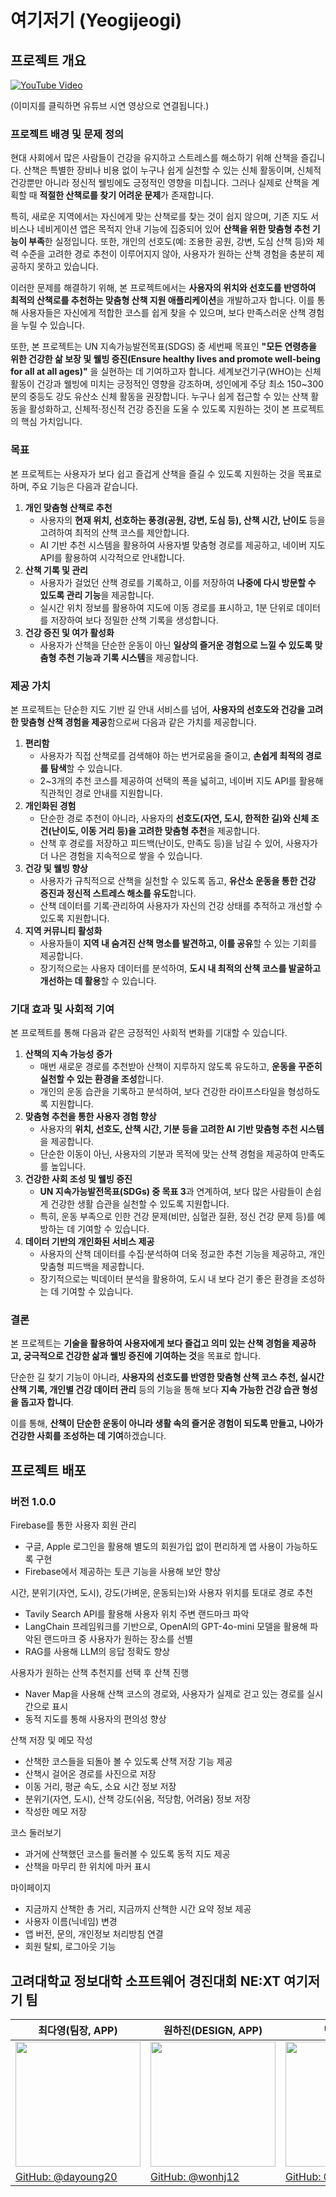 # 여기저기 (Yeogijeogi)
## 프로젝트 개요
[![YouTube Video](https://github.com/user-attachments/assets/73d03433-8f01-489e-a654-116b18716ffe)](https://youtube.com/shorts/2hDeea1pXlA?si=ONvvar2uBpzh0V91)

(이미지를 클릭하면 유튜브 시연 영상으로 연결됩니다.)

### 프로젝트 배경 및 문제 정의
현대 사회에서 많은 사람들이 건강을 유지하고 스트레스를 해소하기 위해 산책을 즐깁니다. 산책은 특별한 장비나 비용 없이 누구나 쉽게 실천할 수 있는 신체 활동이며, 신체적 건강뿐만 아니라 정신적 웰빙에도 긍정적인 영향을 미칩니다. 그러나 실제로 산책을 계획할 때 **적절한 산책로를 찾기 어려운 문제**가 존재합니다.

특히, 새로운 지역에서는 자신에게 맞는 산책로를 찾는 것이 쉽지 않으며, 기존 지도 서비스나 네비게이션 앱은 목적지 안내 기능에 집중되어 있어 **산책을 위한 맞춤형 추천 기능이 부족**한 실정입니다. 또한, 개인의 선호도(예: 조용한 공원, 강변, 도심 산책 등)와 체력 수준을 고려한 경로 추천이 이루어지지 않아, 사용자가 원하는 산책 경험을 충분히 제공하지 못하고 있습니다.

이러한 문제를 해결하기 위해, 본 프로젝트에서는 **사용자의 위치와 선호도를 반영하여 최적의 산책로를 추천하는 맞춤형 산책 지원 애플리케이션**을 개발하고자 합니다. 이를 통해 사용자들은 자신에게 적합한 코스를 쉽게 찾을 수 있으며, 보다 만족스러운 산책 경험을 누릴 수 있습니다.

또한, 본 프로젝트는 UN 지속가능발전목표(SDGS) 중 세번째 목표인 **"모든 연령층을 위한 건강한 삶 보장 및 웰빙 증진(Ensure healthy lives and promote well-being for all at all ages)"** 을 실현하는 데 기여하고자 합니다. 세계보건기구(WHO)는 신체 활동이 건강과 웰빙에 미치는 긍정적인 영향을 강조하며, 성인에게 주당 최소 150~300분의 중등도 강도 유산소 신체 활동을 권장합니다. 누구나 쉽게 접근할 수 있는 산책 활동을 활성화하고, 신체적·정신적 건강 증진을 도울 수 있도록 지원하는 것이 본 프로젝트의 핵심 가치입니다.

### 목표

본 프로젝트는 사용자가 보다 쉽고 즐겁게 산책을 즐길 수 있도록 지원하는 것을 목표로 하며, 주요 기능은 다음과 같습니다.

1. **개인 맞춤형 산책로 추천**
    - 사용자의 **현재 위치, 선호하는 풍경(공원, 강변, 도심 등), 산책 시간, 난이도** 등을 고려하여 최적의 산책 코스를 제안합니다.
    - AI 기반 추천 시스템을 활용하여 사용자별 맞춤형 경로를 제공하고, 네이버 지도 API를 활용하여 시각적으로 안내합니다.
2. **산책 기록 및 관리**
    - 사용자가 걸었던 산책 경로를 기록하고, 이를 저장하여 **나중에 다시 방문할 수 있도록 관리 기능**을 제공합니다.
    - 실시간 위치 정보를 활용하여 지도에 이동 경로를 표시하고, 1분 단위로 데이터를 저장하여 보다 정밀한 산책 기록을 생성합니다.
3. **건강 증진 및 여가 활성화**
    - 사용자가 산책을 단순한 운동이 아닌 **일상의 즐거운 경험으로 느낄 수 있도록 맞춤형 추천 기능과 기록 시스템**을 제공합니다.

### 제공 가치

본 프로젝트는 단순한 지도 기반 길 안내 서비스를 넘어, **사용자의 선호도와 건강을 고려한 맞춤형 산책 경험을 제공**함으로써 다음과 같은 가치를 제공합니다.

1. **편리함**
    - 사용자가 직접 산책로를 검색해야 하는 번거로움을 줄이고, **손쉽게 최적의 경로를 탐색**할 수 있습니다.
    - 2~3개의 추천 코스를 제공하여 선택의 폭을 넓히고, 네이버 지도 API를 활용해 직관적인 경로 안내를 지원합니다.
2. **개인화된 경험**
    - 단순한 경로 추천이 아니라, 사용자의 **선호도(자연, 도시, 한적한 길)와 신체 조건(난이도, 이동 거리 등)을 고려한 맞춤형 추천**을 제공합니다.
    - 산책 후 경로를 저장하고 피드백(난이도, 만족도 등)을 남길 수 있어, 사용자가 더 나은 경험을 지속적으로 쌓을 수 있습니다.
3. **건강 및 웰빙 향상**
    - 사용자가 규칙적으로 산책을 실천할 수 있도록 돕고, **유산소 운동을 통한 건강 증진과 정신적 스트레스 해소를 유도**합니다.
    - 산책 데이터를 기록·관리하여 사용자가 자신의 건강 상태를 추적하고 개선할 수 있도록 지원합니다.
4. **지역 커뮤니티 활성화**
    - 사용자들이 **지역 내 숨겨진 산책 명소를 발견하고, 이를 공유**할 수 있는 기회를 제공합니다.
    - 장기적으로는 사용자 데이터를 분석하여, **도시 내 최적의 산책 코스를 발굴하고 개선하는 데 활용**할 수 있습니다.

### 기대 효과 및 사회적 기여

본 프로젝트를 통해 다음과 같은 긍정적인 사회적 변화를 기대할 수 있습니다.

1. **산책의 지속 가능성 증가**
    - 매번 새로운 경로를 추천받아 산책이 지루하지 않도록 유도하고, **운동을 꾸준히 실천할 수 있는 환경을 조성**합니다.
    - 개인의 운동 습관을 기록하고 분석하여, 보다 건강한 라이프스타일을 형성하도록 지원합니다.
2. **맞춤형 추천을 통한 사용자 경험 향상**
    - 사용자의 **위치, 선호도, 산책 시간, 기분 등을 고려한 AI 기반 맞춤형 추천 시스템**을 제공합니다.
    - 단순한 이동이 아닌, 사용자의 기분과 목적에 맞는 산책 경험을 제공하여 만족도를 높입니다.
3. **건강한 사회 조성 및 웰빙 증진**
    - **UN 지속가능발전목표(SDGs) 중 목표 3**과 연계하여, 보다 많은 사람들이 손쉽게 건강한 생활 습관을 실천할 수 있도록 지원합니다.
    - 특히, 운동 부족으로 인한 건강 문제(비만, 심혈관 질환, 정신 건강 문제 등)를 예방하는 데 기여할 수 있습니다.
4. **데이터 기반의 개인화된 서비스 제공**
    - 사용자의 산책 데이터를 수집·분석하여 더욱 정교한 추천 기능을 제공하고, 개인 맞춤형 피드백을 제공합니다.
    - 장기적으로는 빅데이터 분석을 활용하여, 도시 내 보다 걷기 좋은 환경을 조성하는 데 기여할 수 있습니다.


### 결론

본 프로젝트는 **기술을 활용하여 사용자에게 보다 즐겁고 의미 있는 산책 경험을 제공하고, 궁극적으로 건강한 삶과 웰빙 증진에 기여하는 것**을 목표로 합니다.

단순한 길 찾기 기능이 아니라, **사용자의 선호도를 반영한 맞춤형 산책 코스 추천, 실시간 산책 기록, 개인별 건강 데이터 관리** 등의 기능을 통해 보다 **지속 가능한 건강 습관 형성을 돕고자 합니다**.

이를 통해, **산책이 단순한 운동이 아니라 생활 속의 즐거운 경험이 되도록 만들고, 나아가 건강한 사회를 조성하는 데 기여**하겠습니다.

## 프로젝트 배포
### 버전 1.0.0
Firebase를 통한 사용자 회원 관리
- 구글, Apple 로그인을 활용해 별도의 회원가입 없이 편리하게 앱 사용이 가능하도록 구현
- Firebase에서 제공하는 토큰 기능을 사용해 보안 향상

시간, 분위기(자연, 도시), 강도(가벼운, 운동되는)와 사용자 위치를 토대로 경로 추천
- Tavily Search API를 활용해 사용자 위치 주변 랜드마크 파악
- LangChain 프레임워크를 기반으로, OpenAI의 GPT-4o-mini 모델을 활용해 파악된 랜드마크 중 사용자가 원하는 장소를 선별
- RAG를 사용해 LLM의 응답 정확도 향상

사용자가 원하는 산책 추천지를 선택 후 산책 진행
- Naver Map을 사용해 산책 코스의 경로와, 사용자가 실제로 걷고 있는 경로를 실시간으로 표시
- 동적 지도를 통해 사용자의 편의성 향상

산책 저장 및 메모 작성
- 산책한 코스들을 되돌아 볼 수 있도록 산책 저장 기능 제공
- 산책시 걸어온 경로를 사진으로 저장
- 이동 거리, 평균 속도, 소요 시간 정보 저장
- 분위기(자연, 도시), 산책 강도(쉬움, 적당함, 어려움) 정보 저장
- 작성한 메모 저장

코스 둘러보기
- 과거에 산책했던 코스를 둘러볼 수 있도록 동적 지도 제공
- 산책을 마무리 한 위치에 마커 표시

마이페이지
- 지금까지 산책한 총 거리, 지금까지 산책한 시간 요약 정보 제공
- 사용자 이름(닉네임) 변경
- 앱 버전, 문의, 개인정보 처리방침 연결
- 회원 탈퇴, 로그아웃 기능


## 고려대학교 정보대학 소프트웨어 경진대회 NE:XT 여기저기 팀
| 최다영(팀장, APP) | 원하진(DESIGN, APP) | 박의찬(BE) | 문혜승(BE) |
|----------|----------|----------|----------|
| <img src="https://avatars.githubusercontent.com/u/80742780?v=4" width="200">    | <img src="https://avatars.githubusercontent.com/u/8970523?v=4" width="200">     | <img src="https://avatars.githubusercontent.com/u/140701211?v=4" width="200">     | <img src="https://avatars.githubusercontent.com/u/86617201?v=4" width="200">     |
| [GitHub: @dayoung20](https://github.com/dayoung20)    | [GitHub: @wonhj12](https://github.com/wonhj12)       | [GitHub: @Euizzang8001](https://github.com/Euizzang8001)     | [GitHub: @hyeseungmoon](https://github.com/hyeseungmoon)     |
